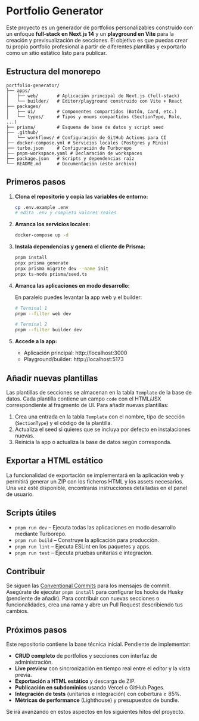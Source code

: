 # Portfolio Generator

Este proyecto es un generador de portfolios personalizables construido con un enfoque **full‑stack en Next.js 14** y un **playground en Vite** para la creación y previsualización de secciones. El objetivo es que puedas crear tu propio portfolio profesional a partir de diferentes plantillas y exportarlo como un sitio estático listo para publicar.

## Estructura del monorepo

```
portfolio-generator/
├── apps/
│   ├── web/       # Aplicación principal de Next.js (full‑stack)
│   └── builder/   # Editor/playground construido con Vite + React
├── packages/
│   ├── ui/        # Componentes compartidos (Botón, Card, etc.)
│   └── types/     # Tipos y enums compartidos (SectionType, Role, ...)
├── prisma/        # Esquema de base de datos y script seed
├── .github/
│   └── workflows/ # Configuración de GitHub Actions para CI
├── docker-compose.yml # Servicios locales (Postgres y Minio)
├── turbo.json     # Configuración de Turborepo
├── pnpm-workspace.yaml # Declaración de workspaces
├── package.json   # Scripts y dependencias raíz
└── README.md      # Documentación (este archivo)
```

## Primeros pasos

1. **Clona el repositorio y copia las variables de entorno:**

   ```bash
   cp .env.example .env
   # edita .env y completa valores reales
   ```

2. **Arranca los servicios locales:**

   ```bash
   docker-compose up -d
   ```

3. **Instala dependencias y genera el cliente de Prisma:**

   ```bash
   pnpm install
   pnpx prisma generate
   pnpx prisma migrate dev --name init
   pnpx ts-node prisma/seed.ts
   ```

4. **Arranca las aplicaciones en modo desarrollo:**

   En paralelo puedes levantar la app web y el builder:

   ```bash
   # Terminal 1
   pnpm --filter web dev

   # Terminal 2
   pnpm --filter builder dev
   ```

5. **Accede a la app:**

   - Aplicación principal: http://localhost:3000
   - Playground/builder: http://localhost:5173

## Añadir nuevas plantillas

Las plantillas de secciones se almacenan en la tabla `Template` de la base de datos. Cada plantilla contiene un campo `code` con el HTML/JSX correspondiente al fragmento de UI. Para añadir nuevas plantillas:

1. Crea una entrada en la tabla `Template` con el nombre, tipo de sección (`SectionType`) y el código de la plantilla.
2. Actualiza el seed si quieres que se incluya por defecto en instalaciones nuevas.
3. Reinicia la app o actualiza la base de datos según corresponda.

## Exportar a HTML estático

La funcionalidad de exportación se implementará en la aplicación web y permitirá generar un ZIP con los ficheros HTML y los assets necesarios. Una vez esté disponible, encontrarás instrucciones detalladas en el panel de usuario.

## Scripts útiles

- `pnpm run dev` – Ejecuta todas las aplicaciones en modo desarrollo mediante Turborepo.
- `pnpm run build` – Construye la aplicación para producción.
- `pnpm run lint` – Ejecuta ESLint en los paquetes y apps.
- `pnpm run test` – Ejecuta pruebas unitarias e integración.

## Contribuir

Se siguen las [Conventional Commits](https://www.conventionalcommits.org/en/v1.0.0/) para los mensajes de commit. Asegúrate de ejecutar `pnpm install` para configurar los hooks de Husky (pendiente de añadir). Para contribuir con nuevas secciones o funcionalidades, crea una rama y abre un Pull Request describiendo tus cambios.

## Próximos pasos

Este repositorio contiene la base técnica inicial. Pendiente de implementar:

- **CRUD completo** de portfolios y secciones con interfaz de administración.
- **Live preview** con sincronización en tiempo real entre el editor y la vista previa.
- **Exportación a HTML estático** y descarga de ZIP.
- **Publicación en subdominios** usando Vercel o GitHub Pages.
- **Integración de tests** (unitarios e integración) con cobertura ≥ 85%.
- **Métricas de performance** (Lighthouse) y presupuestos de bundle.

Se irá avanzando en estos aspectos en los siguientes hitos del proyecto.